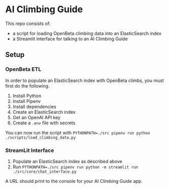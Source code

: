 # AI Climbing Guide

This repo consists of:
- a script for loading OpenBeta climbing data into an ElasticSearch index
- a Streamlit interface for talking to an AI Climbing Guide

## Setup

### OpenBeta ETL

In order to populate an ElasticSearch index with OpenBeta climbs, you must first do the following.

1. Install Python
1. Install Pipenv
1. Install dependencies
1. Create an ElasticSearch index
1. Get an OpenAI API key
1. Create a `.env` file with secrets

You can now run the script with `PYTHONPATH=./src pipenv run python ./scripts/load_climbing_data.py`

### StreamLit Interface

1. Populate an ElasticSearch index as described above
1. Run `PYTHONPATH=./src pipenv run python -m streamlit run ./src/core/chat_interface.py`

A URL should print to the console for your AI Climbing Guide app.
